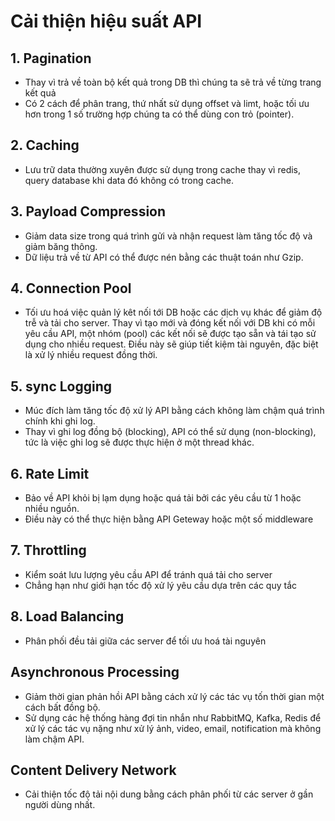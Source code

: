 # Cải thiện hiệu suất API

## 1. Pagination
- Thay vì trả về toàn bộ kết quả trong DB thì chúng ta sẽ trả về từng trang kết quả
- Có 2 cách để phân trang, thứ nhất sử dụng offset và limt, hoặc tối ưu hơn trong 1 số trường hợp chúng ta có thể dùng con trỏ (pointer).

## 2. Caching
- Lưu trữ data thường xuyên được sử dụng trong cache thay vì redis, query database khi data đó không có trong cache.

## 3. Payload Compression
- Giảm data size trong quá trình gửi và nhận request làm tăng tốc độ và giảm băng thông.
- Dữ liệu trả về từ API có thể được nén bằng các thuật toán như Gzip.


## 4. Connection Pool
- Tối ưu hoá việc quản lý kêt nối tới DB hoặc các dịch vụ khác để giảm độ trễ và tải cho server. Thay vì tạo mới và đóng kết nối với DB khi có mỗi yêu cầu API, một nhóm (pool) các kết nối sẽ được tạo sẵn và tái tạo sử dụng cho  nhiều request. Điều này sẽ giúp tiết kiệm tài nguyên, đặc biệt là xử lý nhiều request đồng thời.


## 5. sync Logging
- Múc đích làm tăng tốc độ xử lý API bằng cách không làm chậm quá trình chính khi ghi log.
- Thay vì ghi log đồng bộ (blocking), API có thể sử dụng (non-blocking), tức là việc ghi log sẽ được thực hiện ở một thread khác.

## 6. Rate Limit
- Bảo về API khỏi bị lạm dụng hoặc quá tải bởi các yêu cầu từ 1 hoặc nhiều nguồn.
- Điều này có thể thực hiện bằng API Geteway hoặc một số middleware

## 7. Throttling
- Kiểm soát lưu lượng yêu cầu API để tránh quá tải cho server
- Chẳng hạn như giới hạn tốc độ xử lý yêu cầu dựa trên các quy tắc

## 8. Load Balancing
- Phân phối đều tải giữa các server để tối ưu hoá tài nguyên

## Asynchronous  Processing
- Giảm thời gian phản hồi API bằng cách xử lý các tác vụ tốn thời gian một cách bất đồng bộ.
- Sử dụng các hệ thống hàng đợi tin nhắn như RabbitMQ, Kafka, Redis để xử lý các tác vụ nặng như xử lý ảnh, video, email, notification mà không làm chậm API.

## Content Delivery Network
- Cải thiện tốc độ tải nội dung bằng cách phân phối từ các server ở gần người dùng nhất.